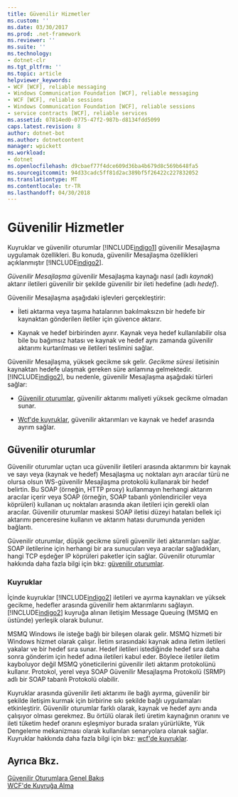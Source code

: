 ```yaml
---
title: Güvenilir Hizmetler
ms.custom: ''
ms.date: 03/30/2017
ms.prod: .net-framework
ms.reviewer: ''
ms.suite: ''
ms.technology:
- dotnet-clr
ms.tgt_pltfrm: ''
ms.topic: article
helpviewer_keywords:
- WCF [WCF], reliable messaging
- Windows Communication Foundation [WCF], reliable messaging
- WCF [WCF], reliable sessions
- Windows Communication Foundation [WCF], reliable sessions
- service contracts [WCF], reliable services
ms.assetid: 07814ed0-0775-47f2-987b-d8134fdd5099
caps.latest.revision: 8
author: dotnet-bot
ms.author: dotnetcontent
manager: wpickett
ms.workload:
- dotnet
ms.openlocfilehash: d9cbaef77f4dce609d36ba4b679d8c569b648fa5
ms.sourcegitcommit: 94d33cadc5ff81d2ac389bf5f26422c227832052
ms.translationtype: MT
ms.contentlocale: tr-TR
ms.lasthandoff: 04/30/2018
---
```

# <a name="reliable-services"></a>Güvenilir Hizmetler
Kuyruklar ve güvenilir oturumlar [!INCLUDE[indigo1](../../../includes/indigo1-md.md)] güvenilir Mesajlaşma uygulamak özellikleri. Bu konuda, güvenilir Mesajlaşma özellikleri açıklanmıştır [!INCLUDE[indigo2](../../../includes/indigo2-md.md)].  
  
 *Güvenilir Mesajlaşma* güvenilir Mesajlaşma kaynağı nasıl (adlı *kaynak*) aktarır iletileri güvenilir bir şekilde güvenilir bir ileti hedefine (adlı *hedef*).  
  
 Güvenilir Mesajlaşma aşağıdaki işlevleri gerçekleştirir:  
  
-   İleti aktarma veya taşıma hatalarının bakılmaksızın bir hedefe bir kaynaktan gönderilen iletiler için güvence aktarır.  
  
-   Kaynak ve hedef birbirinden ayırır. Kaynak veya hedef kullanılabilir olsa bile bu bağımsız hatası ve kaynak ve hedef aynı zamanda güvenilir aktarımı kurtarılması ve iletileri teslimini sağlar.  
  
 Güvenilir Mesajlaşma, yüksek gecikme sık gelir. *Gecikme süresi* iletisinin kaynaktan hedefe ulaşmak gereken süre anlamına gelmektedir. [!INCLUDE[indigo2](../../../includes/indigo2-md.md)], bu nedenle, güvenilir Mesajlaşma aşağıdaki türleri sağlar:  
  
-   [Güvenilir oturumlar](../../../docs/framework/wcf/feature-details/reliable-sessions.md), güvenilir aktarımı maliyeti yüksek gecikme olmadan sunar.  
  
-   [Wcf'de kuyruklar](../../../docs/framework/wcf/feature-details/queues-in-wcf.md), güvenilir aktarımları ve kaynak ve hedef arasında ayrım sağlar.  
  
## <a name="reliable-sessions"></a>Güvenilir oturumlar  
 Güvenilir oturumlar uçtan uca güvenilir iletileri arasında aktarımını bir kaynak ve sayı veya (kaynak ve hedef) Mesajlaşma uç noktaları ayrı aracılar türü ne olursa olsun WS-güvenilir Mesajlaşma protokolü kullanarak bir hedef belirtin. Bu SOAP (örneğin, HTTP proxy) kullanmayın herhangi aktarım aracılar içerir veya SOAP (örneğin, SOAP tabanlı yönlendiriciler veya köprüleri) kullanan uç noktaları arasında akan iletileri için gerekli olan aracılar. Güvenilir oturumlar maskesi SOAP iletisi düzeyi hataları bellek içi aktarımı penceresine kullanın ve aktarım hatası durumunda yeniden bağlantı.  
  
 Güvenilir oturumlar, düşük gecikme süreli güvenilir ileti aktarımları sağlar. SOAP iletilerine için herhangi bir ara sunucuları veya aracılar sağladıkları, hangi TCP eşdeğer IP köprüleri paketler için sağlar. Güvenilir oturumlar hakkında daha fazla bilgi için bkz: [güvenilir oturumlar](../../../docs/framework/wcf/feature-details/reliable-sessions.md).  
  
### <a name="queues"></a>Kuyruklar  
 İçinde kuyruklar [!INCLUDE[indigo2](../../../includes/indigo2-md.md)] iletileri ve ayırma kaynakları ve yüksek gecikme, hedefler arasında güvenilir hem aktarımlarını sağlayın. [!INCLUDE[indigo2](../../../includes/indigo2-md.md)] kuyruğa alınan iletişim Message Queuing (MSMQ en üstünde) yerleşik olarak bulunur.  
  
 MSMQ Windows ile isteğe bağlı bir bileşen olarak gelir. MSMQ hizmeti bir Windows hizmet olarak çalışır. İletim sırasındaki kaynak adına iletim iletileri yakalar ve bir hedef sıra sunar. Hedef iletileri istediğinde hedef sıra daha sonra gönderim için hedef adına iletileri kabul eder. Böylece iletiler iletim kayboluyor değil MSMQ yöneticilerini güvenilir ileti aktarım protokolünü kullanır. Protokol, yerel veya SOAP Güvenilir Mesajlaşma Protokolü (SRMP) adlı bir SOAP tabanlı Protokolü olabilir.  
  
 Kuyruklar arasında güvenilir ileti aktarımı ile bağlı ayırma, güvenilir bir şekilde iletişim kurmak için birbirine sıkı şekilde bağlı uygulamaları etkinleştirir. Güvenilir oturumlar farklı olarak, kaynak ve hedef aynı anda çalışıyor olması gerekmez. Bu örtülü olarak ileti üretim kaynağının oranını ve ileti tüketim hedef oranını eşleşmiyor burada sıraları yürürlükte, Yük Dengeleme mekanizması olarak kullanılan senaryolara olanak sağlar. Kuyruklar hakkında daha fazla bilgi için bkz: [wcf'de kuyruklar](../../../docs/framework/wcf/feature-details/queues-in-wcf.md).  
  
## <a name="see-also"></a>Ayrıca Bkz.  
 [Güvenilir Oturumlara Genel Bakış](../../../docs/framework/wcf/feature-details/reliable-sessions-overview.md)  
 [WCF'de Kuyruğa Alma](../../../docs/framework/wcf/feature-details/queuing-in-wcf.md)
